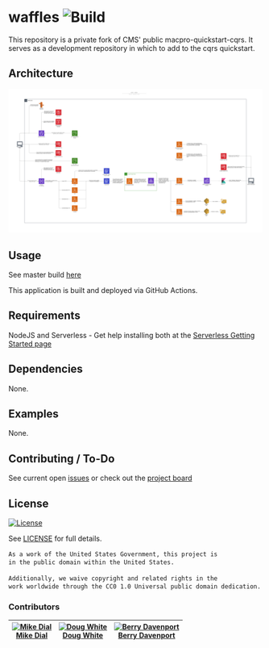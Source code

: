 # waffles ![Build](https://github.com/mdial89f/waffles/workflows/Deploy/badge.svg?branch=master)

This repository is a private fork of CMS' public macpro-quickstart-cqrs.
It serves as a development repository in which to add to the cqrs quickstart.

## Architecture

![Architecture Diagram](./.images/architecture.png?raw=true)

## Usage

See master build [here](https://github.com/mdial89f/waffles/actions?query=branch%3Amaster+)

This application is built and deployed via GitHub Actions.

## Requirements

NodeJS and Serverless - Get help installing both at the [Serverless Getting Started page](https://www.serverless.com/framework/docs/providers/aws/guide/installation/)

## Dependencies

None.

## Examples

None.

## Contributing / To-Do

See current open [issues](https://github.com/mdial89f/waffles/issues) or check out the [project board](https://github.com/mdial89f/waffles/projects/1)

## License

[![License](https://img.shields.io/badge/License-CC0--1.0--Universal-blue.svg)](https://creativecommons.org/publicdomain/zero/1.0/legalcode)

See [LICENSE](LICENSE.md) for full details.

```text
As a work of the United States Government, this project is
in the public domain within the United States.

Additionally, we waive copyright and related rights in the
work worldwide through the CC0 1.0 Universal public domain dedication.
```

### Contributors

| [![Mike Dial][dial_avatar]][dial_homepage]<br/>[Mike Dial][dial_homepage] | [![Doug White][white_avatar]][white_homepage]<br/>[Doug White][white_homepage] | [![Berry Davenport][davenport_avatar]][davenport_homepage]<br/>[Berry Davenport][davenport_homepage] |
| ------------------------------------------------------------------------- | ------------------------------------------------------------------------------ | ---------------------------------------------------------------------------------------------------- |

[dial_homepage]: https://github.com/mdial89f
[dial_avatar]: https://avatars.githubusercontent.com/mdial89f?size=150
[white_homepage]: https://github.com/dwhitecl
[white_avatar]: https://avatars.githubusercontent.com/dwhitecl?size=150
[davenport_homepage]: https://github.com/berryd
[davenport_avatar]: https://avatars.githubusercontent.com/berryd?size=150
